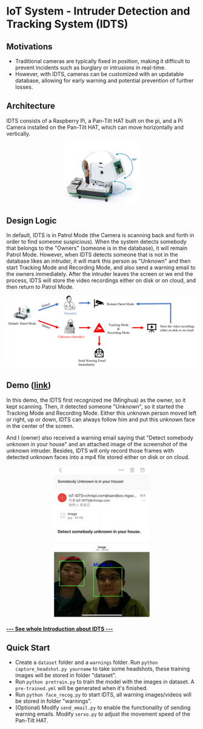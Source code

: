 # IoT System - Intruder Detection and Tracking System (IDTS)

## Motivations
- Traditional cameras are typically fixed in position, making it difficult to prevent incidents such as burglary or intrusions in real-time.
- However, with IDTS, cameras can be customized with an updatable database, allowing for early warning and potential prevention of further losses.

## Architecture
IDTS consists of a Raspberry Pi, a Pan-Tilt HAT built on the pi, and a Pi Camera installed on the Pan-Tilt HAT, which can move horizontally and vertically.

<!-- ![Architecture of IDTS](./figures/IDTS.jpg) -->
<div style="text-align: center;">
    <img src="./figures/IDTS.jpg" alt="Architecture of IDTS" width="40%" />
</div>

## Design Logic
In default, IDTS is in Patrol Mode (the Camera is scanning back and forth in order to find someone suspicious). When the system detects somebody that belongs to the "Owners" (someone is in the database), it will remain Patrol Mode. However, when IDTS detects someone that is not in the database likes an intruder, it will mark this person as "Unknown" and then start Tracking Mode and Recording Mode, and also send a warning email to the owners immediately. After the intruder leaves the screen or we end the process, IDTS will store the video recordings either on disk or on cloud, and then return to Patrol Mode.

<!-- ![Overall Design Logic of IDTS](./figures/Design_logic.png) -->
<div style="text-align: center;">
    <img src="./figures/Design_logic.png" alt="Overall Design Logic of IDTS" />
</div>

## Demo ([link](https://drive.google.com/file/d/1COsq03mhZJ-JerE1zMJvKKvc3m-Ofq7w/view?usp=sharing))
In this demo, the IDTS first recognized me (Minghua) as the owner, so it kept scanning. Then, it detected someone "Unknown", so it started the Tracking Mode and Recording Mode. Either this unknown person moved left or right, up or down, IDTS can always follow him and put this unknown face in the center of the screen.

And I (owner) also received a warning email saying that "Detect somebody unknown in your house" and an attached image of the screenshot of the unknown intruder. Besides, IDTS will only record those frames with detected unknown faces into a mp4 file stored either on disk or on cloud.

<!-- ![Warning Eamil](./figures/email.jpg) ![Attached Iamge](figures/email_attach.png) -->
<div style="text-align: center;">
    <img src="./figures/email.jpg" alt="Warning Eamil" width="50%" />
</div>
<div style="text-align: center;">
    <img src="./figures/email_attach.png" alt="Attached Iamge" width="50%" />
</div>

#### [--- See whole Introduction about IDTS ---](https://drive.google.com/file/d/19uvKNWkTrf-okg6nVpgeNVvF1yxlIIuz/view?usp=drive_link)

## Quick Start
- Create a `dataset` folder and a `warnings` folder. Run `python capture_headshot.py yourname` to take some headshots, these training images will be stored in folder "dataset".
- Run `python pretrain.py` to train the model with the images in dataset. A `pre-trained.yml` will be generated when it's finished.
- Run `python face_recog.py` to start IDTS, all warning images/videos will be stored in folder "warnings". 
- (Optional) Modify `send_email.py` to enable the functionality of sending warning emails. Modify `servo.py` to adjust the movement speed of the Pan-Tilt HAT.
